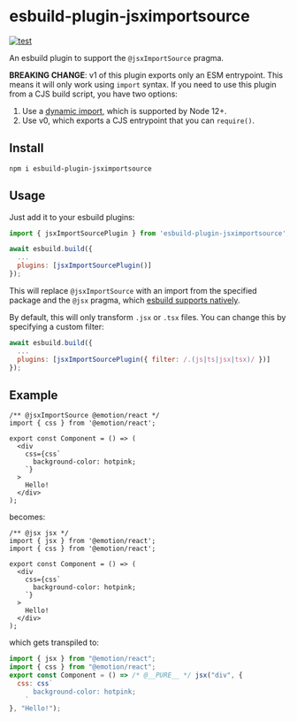 # esbuild-plugin-jsximportsource

[![test](https://github.com/alextompkins/esbuild-plugin-jsximportsource/actions/workflows/test.yml/badge.svg)](https://github.com/alextompkins/esbuild-plugin-jsximportsource/actions/workflows/test.yml)

An esbuild plugin to support the `@jsxImportSource` pragma.

**BREAKING CHANGE**: v1 of this plugin exports only an ESM entrypoint. 
This means it will only work using `import` syntax. 
If you need to use this plugin from a CJS build script, you have two options:
1. Use a [dynamic import](https://nodejs.org/api/esm.html#import-expressions), which is supported by Node 12+.
2. Use v0, which exports a CJS entrypoint that you can `require()`. 

## Install
```
npm i esbuild-plugin-jsximportsource
```

## Usage
Just add it to your esbuild plugins:

```js
import { jsxImportSourcePlugin } from 'esbuild-plugin-jsximportsource';

await esbuild.build({
  ...
  plugins: [jsxImportSourcePlugin()]
});
```

This will replace `@jsxImportSource` with an import from the specified package and the `@jsx` pragma, which [esbuild supports natively](https://github.com/evanw/esbuild/issues/138). 

By default, this will only transform `.jsx` or `.tsx` files. You can change this by specifying a custom filter:
```js
await esbuild.build({
  ...
  plugins: [jsxImportSourcePlugin({ filter: /.(js|ts|jsx|tsx)/ })]
});
```

## Example
```tsx
/** @jsxImportSource @emotion/react */
import { css } from '@emotion/react';

export const Component = () => (
  <div
    css={css`
      background-color: hotpink;
    `}
  >
    Hello!
  </div>
);

```
becomes:
```tsx
/** @jsx jsx */
import { jsx } from '@emotion/react';
import { css } from '@emotion/react';

export const Component = () => (
  <div
    css={css`
      background-color: hotpink;
    `}
  >
    Hello!
  </div>
);
```

which gets transpiled to:
```js
import { jsx } from "@emotion/react";
import { css } from "@emotion/react";
export const Component = () => /* @__PURE__ */ jsx("div", {
  css: css`
      background-color: hotpink;
    `
}, "Hello!");

```
